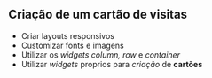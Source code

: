 ## Criação de um cartão de visitas

* Criar layouts responsivos
* Customizar fonts e imagens
* Utilizar os _widgets column, row_ e _container_
* Utilizar _widgets_ proprios para *criação* de **cartões**